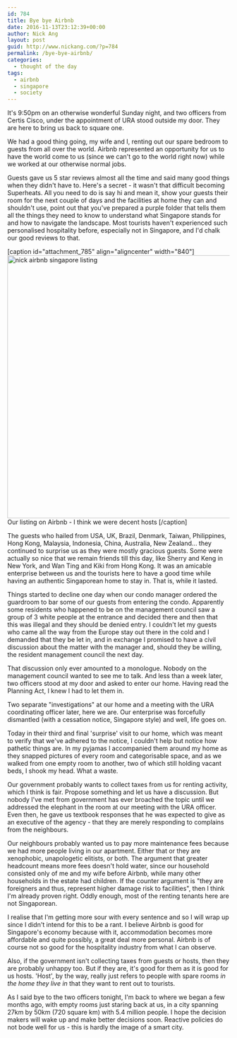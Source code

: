 ```yaml
---
id: 784
title: Bye bye Airbnb
date: 2016-11-13T23:12:39+00:00
author: Nick Ang
layout: post
guid: http://www.nickang.com/?p=784
permalink: /bye-bye-airbnb/
categories:
  - thought of the day
tags:
  - airbnb
  - singapore
  - society
---
```

It's 9:50pm on an otherwise wonderful Sunday night, and two officers from Certis Cisco, under the appointment of URA stood outside my door. They are here to bring us back to square one.

We had a good thing going, my wife and I, renting out our spare bedroom to guests from all over the world. Airbnb represented an opportunity for us to have the world come to us (since we can't go to the world right now) while we worked at our otherwise normal jobs. 

Guests gave us 5 star reviews almost all the time and said many good things when they didn't have to. Here's a secret - it wasn't that difficult becoming Superheats. All you need to do is say hi and mean it, show your guests their room for the next couple of days and the facilities at home they can and shouldn't use, point out that you've prepared a purple folder that tells them all the things they need to know to understand what Singapore stands for and how to navigate the landscape. Most tourists haven't experienced such personalised hospitality before, especially not in Singapore, and I'd chalk our good reviews to that.

[caption id="attachment_785" align="aligncenter" width="840"]<img src="http://www.nickang.com/wp-content/uploads/2016/11/airbnb-singapore-listing-1024x725.png" alt="nick airbnb singapore listing" width="840" height="595" class="size-large wp-image-785" /> Our listing on Airbnb - I think we were decent hosts [/caption]

The guests who hailed from USA, UK, Brazil, Denmark, Taiwan, Philippines, Hong Kong, Malaysia, Indonesia, China, Australia, New Zealand... they continued to surprise us as they were mostly gracious guests. Some were actually so nice that we remain friends till this day, like Sherry and Keng in New York, and Wan Ting and Kiki from Hong Kong. It was an amicable enterprise between us and the tourists here to have a good time while having an authentic Singaporean home to stay in. That is, while it lasted.

Things started to decline one day when our condo manager ordered the guardroom to bar some of our guests from entering the condo. Apparently some residents who happened to be on the management council saw a group of 3 white people at the entrance and decided there and then that this was illegal and they should be denied entry. I couldn't let my guests who came all the way from the Europe stay out there in the cold and I demanded that they be let in, and in exchange I promised to have a civil discussion about the matter with the manager and, should they be willing, the resident management council the next day.

That discussion only ever amounted to a monologue. Nobody on the management council wanted to see me to talk. And less than a week later, two officers stood at my door and asked to enter our home. Having read the Planning Act, I knew I had to let them in. 

Two separate "investigations" at our home and a meeting with the URA coordinating officer later, here we are. Our enterprise was forcefully dismantled (with a cessation notice, Singapore style) and well, life goes on. 

Today in their third and final 'surprise' visit to our home, which was meant to verify that we've adhered to the notice, I couldn't help but notice how pathetic things are. In my pyjamas I accompanied them around my home as they snapped pictures of every room and categorisable space, and as we walked from one empty room to another, two of which still holding vacant beds, I shook my head. What a waste. 

Our government probably wants to collect taxes from us for renting activity, which I think is fair. Propose something and let us have a discussion. But nobody I've met from government has ever broached the topic until we addressed the elephant in the room at our meeting with the URA officer. Even then, he gave us textbook responses that he was expected to give as an executive of the agency - that they are merely responding to complains from the neighbours. 

Our neighbours probably wanted us to pay more maintenance fees because we had more people living in our apartment. Either that or they are xenophobic, unapologetic elitists, or both. The argument that greater headcount means more fees doesn't hold water, since our household consisted only of me and my wife before Airbnb, while many other households in the estate had children. If the counter argument is "they are foreigners and thus, represent higher damage risk to facilities", then I think I'm already proven right. Oddly enough, most of the renting tenants here are not Singaporean. 

I realise that I'm getting more sour with every sentence and so I will wrap up since I didn't intend for this to be a rant. I believe Airbnb is good for Singapore's economy because with it, accommodation becomes more affordable and quite possibly, a great deal more personal. Airbnb is of course not so good for the hospitality industry from what I can observe.

Also, if the government isn't collecting taxes from guests or hosts, then they are probably unhappy too. But if they are, it's good for them as it is good for us hosts. 'Host', by the way, really just refers to people with spare rooms _in the home they live in_ that they want to rent out to tourists. 

As I said bye to the two officers tonight, I'm back to where we began a few months ago, with empty rooms just staring back at us, in a city spanning 27km by 50km (720 square km) with 5.4 million people. I hope the decision makers will wake up and make better decisions soon. Reactive policies do not bode well for us - this is hardly the image of a smart city.